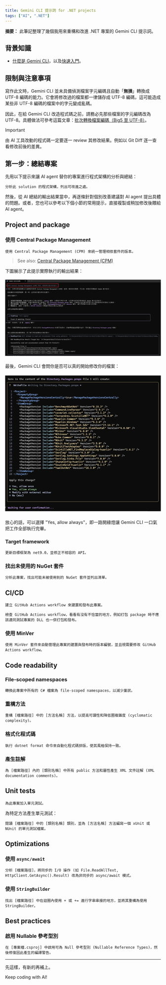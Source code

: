 ```yaml
---
title: Gemini CLI 提示詞 for .NET projects
tags: ["AI", ".NET"]
---
```


**摘要：** 此筆記整理了幾個我用來重構和改進 .NET 專案的 Gemini CLI 提示詞。

## 背景知識

- [什麼是 Gemini CLI](https://blog.google/intl/zh-tw/products/cloud/gemini-cli-your-open-source-ai-agent/)，以及[快速入門](https://github.com/google-gemini/gemini-cli?tab=readme-ov-file#quickstart)。

## 限制與注意事項

寫作此文時，Gemini CLI 並未具備偵測檔案字元編碼且自動「**無損**」轉換成 UTF-8 編碼的能力。它會將修改過的檔案都一律儲存成 UTF-8 編碼，這可能造成某些非 UTF-8 編碼的檔案中的字元變成亂碼。

因此，在給 Gemini CLI 改造程式碼之前，請務必先那些檔案的字元編碼改為 UTF-8。具體做法可參考這篇文章：[批次轉換檔案編碼（Big5 至 UTF-8）](https://www.huanlintalk.com/2025/06/batch-convert-file-encoding.html)。

> [!IMPORTANT]
> 由 AI 工具改動的程式碼一定要逐一 review 其修改結果。例如以 Git Diff 逐一查看修改前後的差異。

## 第一步：總結專案

先用以下提示來讓 AI agent 替你的專案進行程式架構的分析與總結：

```text
分析此 solution 的程式架構，列出可改進之處。
```

然後，從 AI 總結的輸出結果當中，再逐條針對個別改善建議對 AI agent 提出具體的問題。或者，您也可以參考以下個小節的常用提示，直接複製或稍加修改後餵給 AI agent。

## Project and package

### 使用 Central Package Management

```text
使用 Central Package Management (CPM) 來統一管理相依套件的版本。
```

> See also: [Central Package Management (CPM)](https://learn.microsoft.com/en-us/nuget/consume-packages/central-package-management)

下圖展示了此提示實際執行的輸出結果：

![](images/gemini-cli-cpm.png)

最後，Gemini CLI 會問你是否可以真的開始修改你的檔案：

![](images/gemini-cli-cpm-2.png)

放心的話，可以選擇 "Yes, allow always"，即一路開綠燈讓 Gemini CLI 一口氣把工作全部執行完畢。

### Target framework

```text
更新目標框架為 net9.0，並修正不相容的 API。
```

### 找出未使用的 NuGet 套件

```text
分析此專案，找出可能未被使用到的 NuGet 套件並列出清單。
```

## CI/CD

```text
建立 GitHub Actions workflow 來建置和發布此專案。
```

```text
檢查 GitHub Actions workflow，看看有沒有不恰當的地方，例如打包 package 時不應該連同測試專案的 DLL 也一併打包和發布。
```

### 使用 MinVer

```text
使用 MinVer 套件來自動管理此專案的建置與發布時的版本編號，並且視需要修改 GitHub Actions workflow。
```

## Code readability

### File-scoped namespaces

```text
轉換此專案中所有的 C# 檔案為 file-scoped namespaces，以減少巢狀。
```

### 重構方法

```text
重構 [檔案路徑] 中的 [方法名稱] 方法，以提高可讀性和降低圈複雜度 (cyclomatic complexity)。
```

### 格式化程式碼

```text
執行 dotnet format 命令來自動化程式碼排版，使其風格保持一致。
```

### 產生註解

```text
為 [檔案路徑] 內的 [類別名稱] 中所有 public 方法和屬性產生 XML 文件註解 (XML documentation comments)。
```

## Unit tests

```text
為此專案加入單元測試。
```

為特定方法產生單元測試：

```text
閱讀 [檔案路徑] 中的 [類別名稱] 類別，並為 [方法名稱] 方法編寫一個 xUnit 或 NUnit 的單元測試檔案。
```

## Optimizations

### 使用 `async/await`

```text
分析 [檔案路徑]，將同步的 I/O 操作 (如 File.ReadAllText, HttpClient.GetAsync().Result) 改為非同步的 async/await 模式。
```

### 使用 `StringBuilder`

```text
找出 [檔案路徑] 中在迴圈內使用 + 或 += 進行字串串接的地方，並將其重構為使用 StringBuilder。
```

## Best practices

### 啟用 Nullable 參考型別

```text
在 [專案檔.csproj] 中啟用可為 Null 參考型別 (Nullable Reference Types)，然後修復因此產生的編譯警告。
```

---

先這樣，有新的再補上。

Keep coding with AI!
